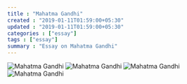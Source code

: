 ```yaml
---
title : "Mahatma Gandhi"
created : "2019-01-11T01:59:00+05:30"
updated : "2019-01-11T01:59:00+05:30"
categories : ["essay"]
tags : ["essay"]
summary : "Essay on Mahatma Gandhi"
---
```


![Mahatma Gandhi](/images/2019/01/11/mahatma-gandhi/Mahatma-Gandhi-1.jpg)
![Mahatma Gandhi](/images/2019/01/11/mahatma-gandhi/Mahatma-Gandhi-2.jpg)
![Mahatma Gandhi](/images/2019/01/11/mahatma-gandhi/Mahatma-Gandhi-3.jpg)
![Mahatma Gandhi](/images/2019/01/11/mahatma-gandhi/Mahatma-Gandhi-4.jpg)
